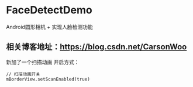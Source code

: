 # FaceDetectDemo

Android圆形相机 + 实现人脸检测功能

## 相关博客地址：https://blog.csdn.net/CarsonWoo

新加了一个扫描动画
开启方式：
```
// 扫描动画开关
mBorderView.setScanEnabled(true)
```
